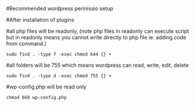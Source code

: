 #Recommended wordpress permissio setup

#After installation of plugins

#all php files will be readonly, (note php files in readonly can execute script but in readonly means you cannot write directly to php file ie. adding code from command.)
```
sudo find . -type f -exec chmod 644 {} +
```
#all folders will be 755 which means wordpress can read, write, edit, delete
```
sudo find . -type d -exec chmod 755 {} +
```
#wp-config.php will be read only
```
chmod 660 wp-config.php 
```

